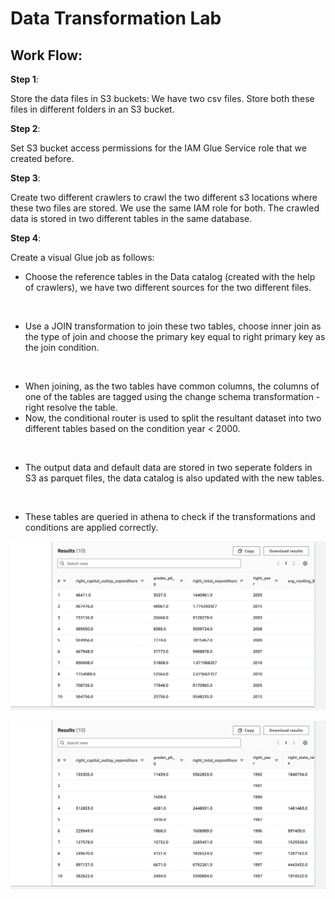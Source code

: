 # Data Transformation Lab

## Work Flow:

**Step 1**: 

Store the data files in S3 buckets: We have two csv files. Store both these files in different folders in an S3 bucket. 

**Step 2**:

Set S3 bucket access permissions for the IAM Glue Service role that we created before. 

**Step 3**: 

Create two different crawlers to crawl the two different s3 locations where these two files are stored. We use the same IAM role for both.
The crawled data is stored in two different tables in the same database.

**Step 4**: 

Create a visual Glue job as follows:
- Choose the reference tables in the Data catalog (created with the help of crawlers), we have two different sources for the two different files.

![]()

- Use a JOIN transformation to join these two tables, choose inner join as the type of join and choose the primary key equal to right primary key as the join condition.

![]()

- When joining, as the two tables have common columns, the columns of one of the tables are tagged using the change schema transformation - right resolve the table.
- Now, the conditional router is used to split the resultant dataset into two different tables based on the condition year < 2000.

![]()

- The output data and default data are stored in two seperate folders in S3 as parquet files, the data catalog is also updated with the new tables.

![]()

- These tables are queried in athena to check if the transformations and conditions are applied correctly.

![Greater than 2000](https://github.com/Pam2020/AWS_for_DataEngineering/blob/e0d8e67320a8c71d1b04fe94de8d4ba189668255/Images/Result_greaterthan.png)



![Lesser than 2000](https://github.com/Pam2020/AWS_for_DataEngineering/blob/81bad4d38f20a8b72a4f810238514093f48e66d2/Images/Result_lesserthan.png)
